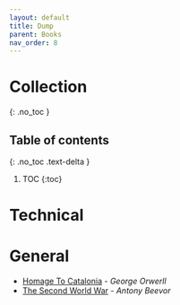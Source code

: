 ```yaml
---
layout: default
title: Dump
parent: Books
nav_order: 8
---
```


# Collection
{: .no_toc }

## Table of contents
{: .no_toc .text-delta }

1. TOC
{:toc}

# Technical

# General

- [Homage To Catalonia](https://www.goodreads.com/book/show/9646.Homage_to_Catalonia) - *George Orwerll*
- [The Second World War](https://www.goodreads.com/book/show/13528287-the-second-world-war) - *Antony Beevor*
